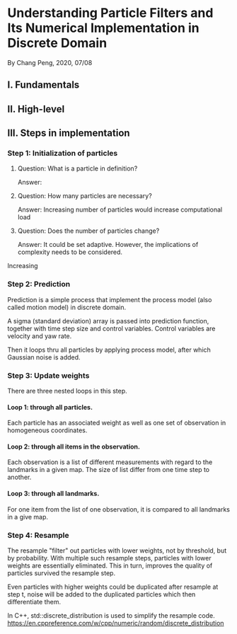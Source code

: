 # Understanding Particle Filters and Its Numerical Implementation in Discrete Domain

By Chang Peng, 2020, 07/08

## I. Fundamentals

## II. High-level 

## III. Steps in implementation

### Step 1: Initialization of particles
1. Question: What is a particle in definition?

   Answer: 
1. Question: How many particles are necessary?

   Answer: Increasing number of particles would increase computational load

2. Question: Does the number of particles change?

   Answer: It could be set adaptive. However, the implications of complexity needs to be considered.

Increasing  

### Step 2: Prediction
Prediction is a simple process that implement the process model (also called motion model) in discrete domain.

A sigma (standard deviation) array is passed into prediction function, together with time step size and control variables.
Control variables are velocity and yaw rate.

Then it loops thru all particles by applying process model, after which Gaussian noise is added.

### Step 3: Update weights
There are three nested loops in this step.
#### Loop 1: through all particles.
Each particle has an associated weight as well as one set of observation in homogeneous coordinates.
#### Loop 2: through all items in the observation.
Each observation is a list of different measurements with regard to the landmarks in a given map.
The size of list differ from one time step to another.
#### Loop 3: through all landmarks.
For one item from the list of one observation, it is compared to all landmarks in a give map.

### Step 4: Resample
The resample "filter" out particles with lower weights, not by threshold, but by probability. 
With multiple such resample steps, particles with lower weights are essentially eliminated.
This in turn, improves the quality of particles survived the resample step.

Even particles with higher weights could be duplicated after resample at step t, noise will be added to the duplicated particles which then differentiate them.

In C++, std::discrete_distribution is used to simplify the resample code.
https://en.cppreference.com/w/cpp/numeric/random/discrete_distribution